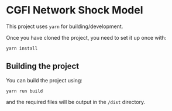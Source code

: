 # CGFI Network Shock Model

This project uses `yarn` for building/development.

Once you have cloned the project, you need to set it up once with:
```
yarn install
```

## Building the project

 You can build the project using:
 ```
 yarn run build
```

and the required files will be output in the `/dist` directory.
